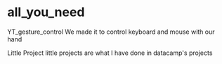 # all_you_need
YT_gesture_control
We made it to control keyboard and mouse with our hand

Little Project
little projects are what I have done in datacamp's projects

